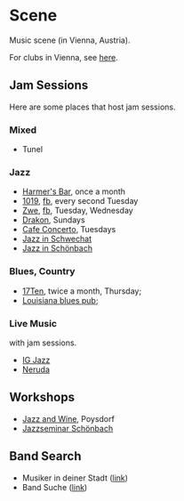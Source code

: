 # Scene

Music scene (in Vienna, Austria).

For clubs in Vienna, see [here](http://austria.alensiljak.tk/entertainment/music).

## Jam Sessions

Here are some places that host jam sessions.

### Mixed

- Tunel

### Jazz

- [Harmer's Bar](https://www.facebook.com/groups/755242204543045/), once a month
- [1019](https://www.1019jazzclub.at/), [fb](https://www.facebook.com/1019jazzclub/), every second Tuesday
- [Zwe](http://www.zwe.cc/), [fb](https://www.facebook.com/jazzcafezwe/), Tuesday, Wednesday
- [Drakon](https://www.facebook.com/Drakon-386418171399681/), Sundays
- [Cafe Concerto](http://www.cafeconcerto.at/), Tuesdays
- [Jazz in Schwechat](http://www.jazzinschwechat.at/)
- [Jazz in Schönbach](https://www.xing.com/communities/posts/schoenbach-jam-session-in-wien-1000959277)

### Blues, Country

- [17Ten](http://www.17ten.at/termine.html), twice a month, Thursday;
- [Louisiana blues pub](https://blues.at/termine/);

### Live Music

with jam sessions.

- [IG Jazz](http://www.ig-jazz.at/)
- [Neruda](https://www.neruda.at/)

## Workshops

- [Jazz and Wine](http://www.jazzandwine.at/), Poysdorf
- [Jazzseminar Schönbach](http://www.fredwork.at/jazzseminar/)

## Band Search

- Musiker in deiner Stadt ([link](https://www.musiker-in-deiner-stadt.at/))
- Band Suche ([link](http://www.bandsuche.at/))
